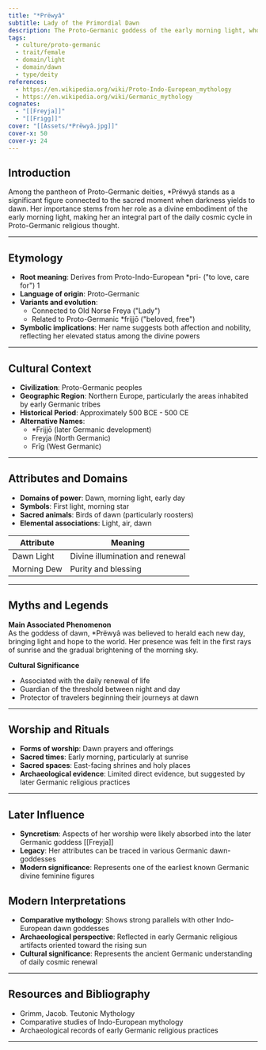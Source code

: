 ```yaml
---
title: "*Prëwyâ"
subtitle: Lady of the Primordial Dawn
description: The Proto-Germanic goddess of the early morning light, whose sacred luminescence heralded the coming of day.
tags:
  - culture/proto-germanic
  - trait/female
  - domain/light
  - domain/dawn
  - type/deity
references:
  - https://en.wikipedia.org/wiki/Proto-Indo-European_mythology
  - https://en.wikipedia.org/wiki/Germanic_mythology
cognates:
  - "[[Freyja]]"
  - "[[Frigg]]"
cover: "[[Assets/*Prëwyâ.jpg]]"
cover-x: 50
cover-y: 24
---
```

##  Introduction
Among the pantheon of Proto-Germanic deities, *Prëwyâ stands as a significant figure connected to the sacred moment when darkness yields to dawn. Her importance stems from her role as a divine embodiment of the early morning light, making her an integral part of the daily cosmic cycle in Proto-Germanic religious thought.

---

## Etymology

- **Root meaning**: Derives from Proto-Indo-European *pri- ("to love, care for") <mcreference link="https://en.wikipedia.org/wiki/Proto-Indo-European_mythology" index="1">1</mcreference>
- **Language of origin**: Proto-Germanic
- **Variants and evolution**: 
  - Connected to Old Norse Freya ("Lady")
  - Related to Proto-Germanic *frijjō ("beloved, free")
- **Symbolic implications**: Her name suggests both affection and nobility, reflecting her elevated status among the divine powers

---

##  Cultural Context

- **Civilization**: Proto-Germanic peoples
- **Geographic Region**: Northern Europe, particularly the areas inhabited by early Germanic tribes
- **Historical Period**: Approximately 500 BCE - 500 CE
- **Alternative Names**:
  - *Frijjō (later Germanic development)
  - Freyja (North Germanic)
  - Frīg (West Germanic)

---

## Attributes and Domains

- **Domains of power**: Dawn, morning light, early day
- **Symbols**: First light, morning star
- **Sacred animals**: Birds of dawn (particularly roosters)
- **Elemental associations**: Light, air, dawn

| Attribute | Meaning |
|-----------|----------|
| Dawn Light | Divine illumination and renewal |
| Morning Dew | Purity and blessing |

---

## Myths and Legends

**Main Associated Phenomenon**  
As the goddess of dawn, *Prëwyâ was believed to herald each new day, bringing light and hope to the world. Her presence was felt in the first rays of sunrise and the gradual brightening of the morning sky.

**Cultural Significance**  
- Associated with the daily renewal of life
- Guardian of the threshold between night and day
- Protector of travelers beginning their journeys at dawn

---

## Worship and Rituals

- **Forms of worship**: Dawn prayers and offerings
- **Sacred times**: Early morning, particularly at sunrise
- **Sacred spaces**: East-facing shrines and holy places
- **Archaeological evidence**: Limited direct evidence, but suggested by later Germanic religious practices

---

## Later Influence

- **Syncretism**: Aspects of her worship were likely absorbed into the later Germanic goddess [[Freyja]]
- **Legacy**: Her attributes can be traced in various Germanic dawn-goddesses
- **Modern significance**: Represents one of the earliest known Germanic divine feminine figures

## Modern Interpretations

- **Comparative mythology**: Shows strong parallels with other Indo-European dawn goddesses
- **Archaeological perspective**: Reflected in early Germanic religious artifacts oriented toward the rising sun
- **Cultural significance**: Represents the ancient Germanic understanding of daily cosmic renewal

---

## Resources and Bibliography

- Grimm, Jacob. Teutonic Mythology
- Comparative studies of Indo-European mythology
- Archaeological records of early Germanic religious practices

---